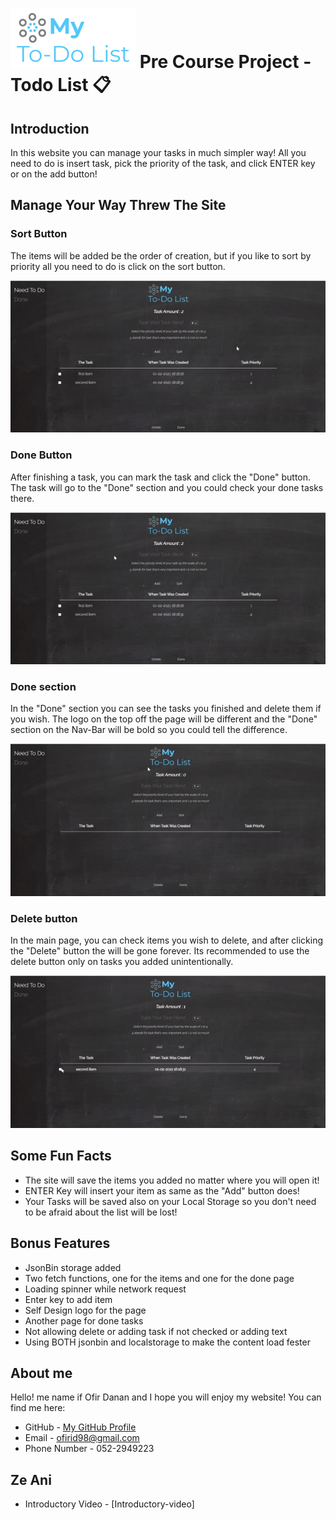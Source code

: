 # ![Scale-Up Velocity](./src/images/todo-logo.png) Pre Course Project - Todo List 📋

## Introduction

In this website you can manage your tasks in much simpler way!
All you need to do is insert task, pick the priority of the task, and click ENTER key or on the add button!

## Manage Your Way Threw The Site

### Sort Button

The items will be added be the order of creation, but if you like to sort by priority all you need to do is click on the sort button.

![sort button](./readme-files/gifs/sort.gif)

### Done Button

After finishing a task, you can mark the task and click the "Done" button.
The task will go to the "Done" section and you could check your done tasks there.

![done button](./readme-files/gifs/done-item.gif)

### Done section

In the "Done" section you can see the tasks you finished and delete them if you wish.
The logo on the top off the page will be different and the "Done" section on the Nav-Bar will be bold so you could tell the difference.

![done section](./readme-files/gifs/done-sec.gif)

### Delete button

In the main page, you can check items you wish to delete, and after clicking the "Delete" button the will be gone forever.
Its recommended to use the delete button only on tasks you added unintentionally.

![delete button](./readme-files/gifs/delete-button.gif)

## Some Fun Facts

- The site will save the items you added no matter where you will open it!
- ENTER Key will insert your item as same as the "Add" button does!
- Your Tasks will be saved also on your Local Storage so you don't need to be afraid about the list will be lost!

## Bonus Features

- JsonBin storage added
- Two fetch functions, one for the items and one for the done page
- Loading spinner while network request
- Enter key to add item
- Self Design logo for the page
- Another page for done tasks
- Not allowing delete or adding task if not checked or adding text
- Using BOTH jsonbin and localstorage to make the content load fester

## About me

Hello! me name if Ofir Danan and I hope you will enjoy my website!
You can find me here:

- GitHub - [My GitHub Profile](https://github.com/ofir-danan)
- Email - ofirid98@gmail.com
- Phone Number - 052-2949223

## Ze Ani

- Introductory Video - [Introductory-video]

